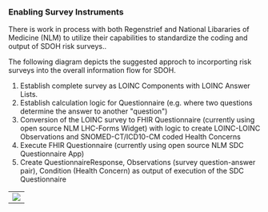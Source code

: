 ###  Enabling Survey Instruments

There is work in process with both Regenstrief and National Libararies of Medicine  (NLM) to utilize their capabilities to standardize the coding and output of SDOH risk surveys..

The following diagram depicts the suggested approch to incorporting risk surveys into the overall information flow for SDOH.

1. Establish complete survey as LOINC Components with LOINC Answer Lists.  
2. Establish calculation logic for Questionnaire (e.g. where two questions determine the answer to another "question")
3. Conversion of the LOINC survey to FHIR Questionnaire (currently using open source NLM LHC-Forms Widget) with logic to create LOINC-LOINC Observations and SNOMED-CT/ICD10-CM coded Health Concerns
5. Execute FHIR Questionnaire (currently using open source NLM SDC Questionnaire App)
6. Create QuestionnaireResponse, Observations (survey question-answer pair), Condition (Health Concern) as output of execution of the SDC Questionnaire


<table><tr><td><img src="Enabling Survy Instruments.jpg" /></td></tr></table>